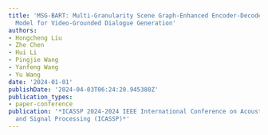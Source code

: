 ```yaml
---
title: 'MSG-BART: Multi-Granularity Scene Graph-Enhanced Encoder-Decoder Language
  Model for Video-Grounded Dialogue Generation'
authors:
- Hongcheng Liu
- Zhe Chen
- Hui Li
- Pingjie Wang
- Yanfeng Wang
- Yu Wang
date: '2024-01-01'
publishDate: '2024-04-03T06:24:20.945380Z'
publication_types:
- paper-conference
publication: '*ICASSP 2024-2024 IEEE International Conference on Acoustics, Speech
  and Signal Processing (ICASSP)*'
---
```

